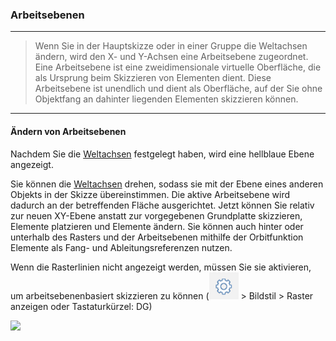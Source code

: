 

### Arbeitsebenen

---

> Wenn Sie in der Hauptskizze oder in einer Gruppe die Weltachsen ändern, wird den X- und Y-Achsen eine Arbeitsebene zugeordnet. Eine Arbeitsebene ist eine zweidimensionale virtuelle Oberfläche, die als Ursprung beim Skizzieren von Elementen dient. Diese Arbeitsebene ist unendlich und dient als Oberfläche, auf der Sie ohne Objektfang an dahinter liegenden Elementen skizzieren können.

---

#### Ändern von Arbeitsebenen

Nachdem Sie die [Weltachsen](world-axes.md) festgelegt haben, wird eine hellblaue Ebene angezeigt.

Sie können die [Weltachsen](world-axes.md) drehen, sodass sie mit der Ebene eines anderen Objekts in der Skizze übereinstimmen. Die aktive Arbeitsebene wird dadurch an der betreffenden Fläche ausgerichtet. Jetzt können Sie relativ zur neuen XY-Ebene anstatt zur vorgegebenen Grundplatte skizzieren, Elemente platzieren und Elemente ändern. Sie können auch hinter oder unterhalb des Rasters und der Arbeitsebenen mithilfe der Orbitfunktion Elemente als Fang- und Ableitungsreferenzen nutzen.

Wenn die Rasterlinien nicht angezeigt werden, müssen Sie sie aktivieren, um arbeitsebenenbasiert skizzieren zu können (![](images/GUID-F12CB419-C270-4B9C-B3C9-5E5B4099B168-low.png) > Bildstil > Raster anzeigen oder Tastaturkürzel: DG)

![](images/GUID-CCDC46EF-8523-430C-8B6E-074D6D5236E1-low.gif)

